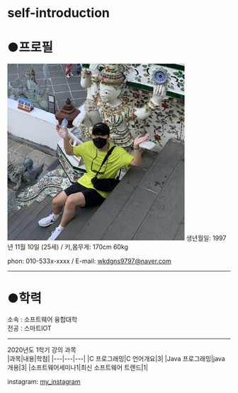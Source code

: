 # self-introduction

# ●프로필
<img src=장훈방콕.jpg height=400 widht=400>
생년월일: 1997년 11월 10일 (25세) / 키,몸무게: 170cm 60kg

phon: 010-533x-xxxx / E-mail: wkdgns9797@naver.com

---
# ●학력

소속 : 소프트웨어 융합대학   
전공 : 스마트IOT

---------------

2020년도 1학기 강의 과목   
|과목|내용|학점|
|---|---|---|
|C 프로그래밍|C 언어개요|3|
|Java 프로그래밍|java 개용|3|
|소프트웨어세미나1|최신 소프트웨어 트랜드|1|

instagram: [my_instagram][instagram]

[instagram]:https://www.instagram.com/lillilililiiil/

